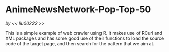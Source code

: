 # AnimeNewsNetwork-Pop-Top-50

_by << liu00222 >>_

This is a simple example of web crawler using R. It makes use of RCurl and XML packages and has some good use of their functions to load the source code of the target page, and then search for the pattern that we aim at. 
